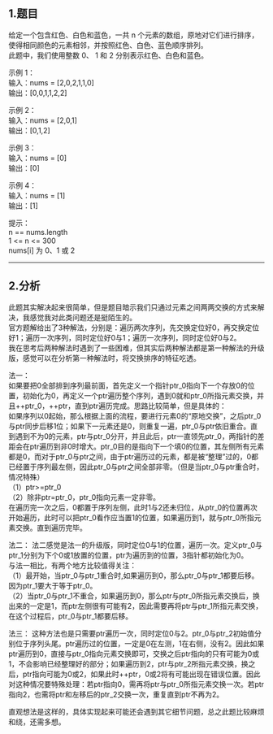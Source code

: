 ## 1.题目
给定一个包含红色、白色和蓝色，一共 n 个元素的数组，原地对它们进行排序，使得相同颜色的元素相邻，并按照红色、白色、蓝色顺序排列。  
此题中，我们使用整数 0、 1 和 2 分别表示红色、白色和蓝色。  

示例 1：  
输入：nums = [2,0,2,1,1,0]  
输出：[0,0,1,1,2,2]  

示例 2：  
输入：nums = [2,0,1]  
输出：[0,1,2]  

示例 3：  
输入：nums = [0]  
输出：[0]  

示例 4：  
输入：nums = [1]  
输出：[1]  

提示：  
n == nums.length  
1 <= n <= 300  
nums[i] 为 0、1 或 2  

---

## 2.分析
此题其实解决起来很简单，但是题目暗示我们只通过元素之间两两交换的方式来解决，我感觉我对此类问题还是挺陌生的。  
官方题解给出了3种解法，分别是：遍历两次序列，先交换定位好0，再交换定位好1；遍历一次序列，同时定位好0与1；遍历一次序列，同时定位好0与2。  
我在思考后两种解法时遇到了一些困难，但其实后两种解法都是第一种解法的升级版，感觉可以在分析第一种解法时，将交换排序的特征吃透。  

法一：  
如果要把0全部排到序列最前面，首先定义一个指针ptr_0指向下一个存放0的位置，初始化为0，再定义一个ptr遍历整个序列，遇到0就和ptr_0所指元素交换，并且++ptr_0，++ptr，直到ptr遍历完成。思路比较简单，但是具体的：  
如果序列以0起始，那么根据上面的流程，要进行元素0的“原地交换”，之后ptr_0与ptr同步后移1位；如果下一元素还是0，则重复一遍，ptr_0与ptr依旧重合。直到遇到不为0的元素，ptr与ptr_0分开，并且此后，ptr一直领先ptr_0，两指针的差距会在ptr遍历到非0时增大。ptr_0目的是指向下一个填0的位置，其左侧所有元素都是0，而对于ptr_0与ptr之间，由于ptr遍历过的元素，都是被“整理”过的，0都已经置于序列最左侧，因此ptr_0与ptr之间全部非零。（但是当ptr_0与ptr重合时，情况特殊）  
（1）ptr>=ptr_0  
（2）除非ptr=ptr_0，ptr_0指向元素一定非零。  
在遍历完一次之后，0都置于序列左侧，此时1与2还未归位，从ptr_0的位置再次开始遍历，此时可以把ptr_0看作应当置1的位置，如果遍历到1，就与ptr_0所指元素交换。直到遍历完毕。  

法二：
法二感觉是法一的升级版，同时定位0与1的位置，遍历一次。定义ptr_0与ptr_1分别为下个0或1放置的位置，ptr为遍历到的位置，3指针都初始化为0。  
与法一相比，有两个地方比较值得关注：  
（1）最开始，当ptr_0与ptr_1重合时,如果遍历到0，那么ptr_0与ptr_1都要后移。因为ptr_1要大于等于ptr_0。  
（2）当ptr_0与ptr_1不重合，如果遍历到0，那么ptr与ptr_0所指元素交换后，换出来的一定是1，而ptr左侧很有可能有2，因此需要再将ptr与ptr_1所指元素交换，在这个过程后，ptr_0与ptr_1都要后移。  

法三：
这种方法也是只需要ptr遍历一次，同时定位0与2。ptr_0与ptr_2初始值分别位于序列头尾。ptr遍历过的位置，一定是0在左测，1在右侧，没有2。因此如果ptr遍历到0，直接与ptr_0指向元素交换即可，交换之后ptr指向的只有可能为0或1，不会影响已经整理好的部分；如果遍历到2，ptr与ptr_2所指元素交换，换之后，ptr指向可能为0或2，如果此时++ptr，0或2将有可能出现在错误位置。因此对这种情况要特殊处理：若ptr指向0，需再将ptr与ptr_0所指元素交换一次。若ptr指向2，也需将ptr和左移后的ptr_2交换一次，重复直到ptr不再为2。  

直观想法是这样的，具体实现起来可能还会遇到其它细节问题，总之此题比较麻烦和绕，还需多想。